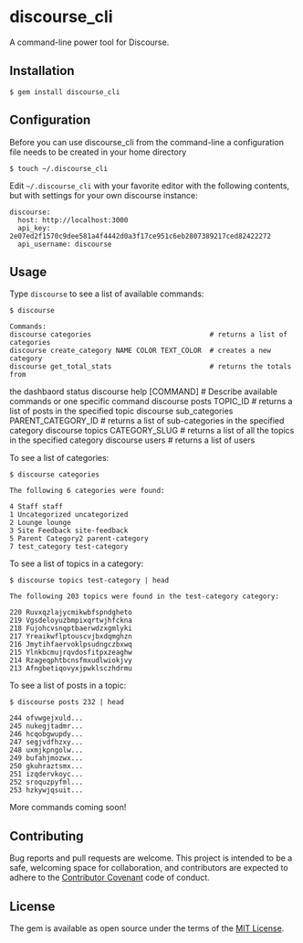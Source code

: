 # discourse_cli 

A command-line power tool for Discourse.

## Installation

    $ gem install discourse_cli

## Configuration

Before you can use discourse_cli from the command-line a configuration file
needs to be created in your home directory

    $ touch ~/.discourse_cli

Edit `~/.discourse_cli` with your favorite editor with the following contents,
but with settings for your own discourse instance:

    discourse:
      host: http://localhost:3000
      api_key: 2e07ed2f1570c9dee581a4f4442d0a3f17ce951c6eb2807389217ced82422272
      api_username: discourse 
     

## Usage

Type `discourse` to see a list of available commands:

    $ discourse

    Commands:
    discourse categories                             # returns a list of categories
    discourse create_category NAME COLOR TEXT_COLOR  # creates a new category
    discourse get_total_stats                        # returns the totals from
the dashbaord status
    discourse help [COMMAND]                         # Describe available commands or one specific command
    discourse posts TOPIC_ID                         # returns a list of posts in the specified topic
    discourse sub_categories PARENT_CATEGORY_ID      # returns a list of sub-categories in the specified category
    discourse topics CATEGORY_SLUG                   # returns a list of all the topics in the specified category
    discourse users                                  # returns a list of users

To see a list of categories:

    $ discourse categories
    
    The following 6 categories were found:
    
    4 Staff staff
    1 Uncategorized uncategorized
    2 Lounge lounge
    3 Site Feedback site-feedback
    5 Parent Category2 parent-category
    7 test_category test-category


To see a list of topics in a category:

    $ discourse topics test-category | head
    
    The following 203 topics were found in the test-category category:
    
    220 Ruvxqzlajycmikwbfspndgheto
    219 Vgsdeloyuzbmpixqrtwjhfckna
    218 Fujohcvsnqptbaerwdzxgmlyki
    217 Yreaikwflptouscvjbxdqmghzn
    216 Jmytihfaervoklpsudngczbxwq
    215 Ylnkbcmujrqvdosfitpxzeaghw
    214 Rzageqphtbcnsfmxudlwiokjvy
    213 Afngbetiqovyxjpwklsczhdrmu

To see a list of posts in a topic:

    $ discourse posts 232 | head

    244 ofvwgejxuld...
    245 nukegjtadmr...
    246 hcqobgwupdy...
    247 segjvdfhzxy...
    248 uxmjkpngolw...
    249 bufahjmozwx...
    250 gkuhraztsmx...
    251 izqdervkoyc...
    252 sroquzpyfml...
    253 hzkywjqsuit...

More commands coming soon!


## Contributing

Bug reports and pull requests are welcome. This project is intended to be
a safe, welcoming space for collaboration, and contributors are expected to
adhere to the [Contributor Covenant](contributor-covenant.org) code of conduct.


## License

The gem is available as open source under the terms of the [MIT
License](http://opensource.org/licenses/MIT).

